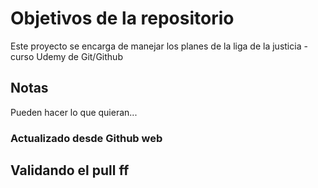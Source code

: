# Objetivos de la repositorio

Este proyecto se encarga de manejar los planes de la liga de la justicia - curso Udemy de Git/Github


## Notas
Pueden hacer lo que quieran...

### Actualizado desde Github web

## Validando el pull ff
